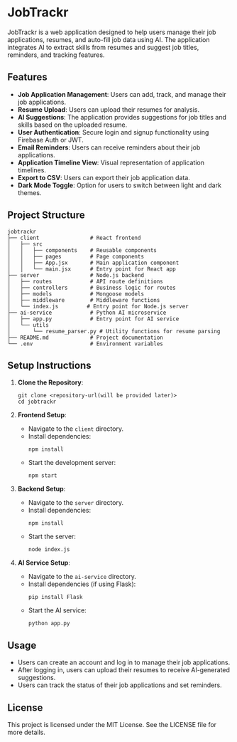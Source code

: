 # JobTrackr

JobTrackr is a web application designed to help users manage their job applications, resumes, and auto-fill job data using AI. The application integrates AI to extract skills from resumes and suggest job titles, reminders, and tracking features.

## Features

- **Job Application Management**: Users can add, track, and manage their job applications.
- **Resume Upload**: Users can upload their resumes for analysis.
- **AI Suggestions**: The application provides suggestions for job titles and skills based on the uploaded resume.
- **User Authentication**: Secure login and signup functionality using Firebase Auth or JWT.
- **Email Reminders**: Users can receive reminders about their job applications.
- **Application Timeline View**: Visual representation of application timelines.
- **Export to CSV**: Users can export their job application data.
- **Dark Mode Toggle**: Option for users to switch between light and dark themes.

## Project Structure

```
jobtrackr
├── client                # React frontend
│   ├── src
│   │   ├── components    # Reusable components
│   │   ├── pages         # Page components
│   │   ├── App.jsx       # Main application component
│   │   └── main.jsx      # Entry point for React app
├── server                # Node.js backend
│   ├── routes            # API route definitions
│   ├── controllers       # Business logic for routes
│   ├── models            # Mongoose models
│   ├── middleware        # Middleware functions
│   └── index.js         # Entry point for Node.js server
├── ai-service            # Python AI microservice
│   ├── app.py            # Entry point for AI service
│   └── utils
│       └── resume_parser.py # Utility functions for resume parsing
├── README.md             # Project documentation
└── .env                  # Environment variables
```

## Setup Instructions

1. **Clone the Repository**:
   ```
   git clone <repository-url(will be provided later)>
   cd jobtrackr
   ```

2. **Frontend Setup**:
   - Navigate to the `client` directory.
   - Install dependencies:
     ```
     npm install
     ```
   - Start the development server:
     ```
     npm start
     ```

3. **Backend Setup**:
   - Navigate to the `server` directory.
   - Install dependencies:
     ```
     npm install
     ```
   - Start the server:
     ```
     node index.js
     ```

4. **AI Service Setup**:
   - Navigate to the `ai-service` directory.
   - Install dependencies (if using Flask):
     ```
     pip install Flask
     ```
   - Start the AI service:
     ```
     python app.py
     ```

## Usage

- Users can create an account and log in to manage their job applications.
- After logging in, users can upload their resumes to receive AI-generated suggestions.
- Users can track the status of their job applications and set reminders.

## License

This project is licensed under the MIT License. See the LICENSE file for more details.